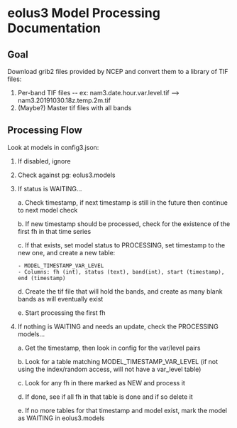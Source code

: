 # eolus3 Model Processing Documentation

## Goal

Download grib2 files provided by NCEP and convert them to a library of TIF files:

 1. Per-band TIF files -- ex: nam3.date.hour.var.level.tif --> nam3.20191030.18z.temp.2m.tif
 2. (Maybe?) Master tif files with all bands

## Processing Flow

Look at models in config3.json:

 1. If disabled, ignore

 2. Check against pg: eolus3.models

 3. If status is WAITING...

    a. Check timestamp, if next timestamp is still in the future then continue to next model check

    b. If new timestamp should be processed, check for the existence of the first fh in that time series

    c. If that exists, set model status to PROCESSING, set timestamp to the new one, and create a new table:

        - MODEL_TIMESTAMP_VAR_LEVEL
        - Columns: fh (int), status (text), band(int), start (timestamp), end (timestamp)

    d. Create the tif file that will hold the bands, and create as many blank bands as will eventually exist

    e. Start processing the first fh

 4. If nothing is WAITING and needs an update, check the PROCESSING models...

    a. Get the timestamp, then look in config for the var/level pairs

    b. Look for a table matching MODEL_TIMESTAMP_VAR_LEVEL (if not using the index/random access, will not have a var_level table)

    c. Look for any fh in there marked as NEW and process it

    d. If done, see if all fh in that table is done and if so delete it

    e. If no more tables for that timestamp and model exist, mark the model as WAITING in eolus3.models

